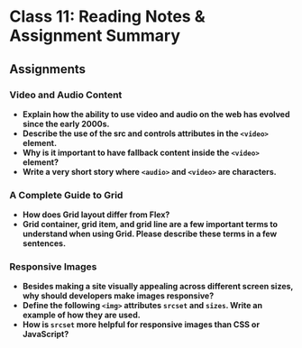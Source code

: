 # Class 11: Reading Notes & Assignment Summary

## Assignments

### Video and Audio Content

* **Explain how the ability to use video and audio on the web has evolved since the early 2000s.**
* **Describe the use of the src and controls attributes in the `<video>` element.**
* **Why is it important to have fallback content inside the `<video>` element?**
* **Write a very short story where `<audio>` and `<video>` are characters.**

### A Complete Guide to Grid

* **How does Grid layout differ from Flex?**
* **Grid container, grid item, and grid line are a few important terms to understand when using Grid. Please describe these terms in a few sentences.**

### Responsive Images

* **Besides making a site visually appealing across different screen sizes, why should developers make images responsive?**
* **Define the following `<img>` attributes `srcset` and `sizes`. Write an example of how they are used.**
* **How is `srcset` more helpful for responsive images than CSS or JavaScript?**

